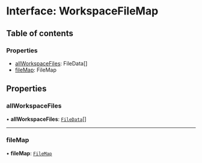 # Interface: WorkspaceFileMap

## Table of contents

### Properties

- [allWorkspaceFiles](../../devkit/documents/WorkspaceFileMap#allworkspacefiles): FileData[]
- [fileMap](../../devkit/documents/WorkspaceFileMap#filemap): FileMap

## Properties

### allWorkspaceFiles

• **allWorkspaceFiles**: [`FileData`](../../devkit/documents/FileData)[]

---

### fileMap

• **fileMap**: [`FileMap`](../../devkit/documents/FileMap)
